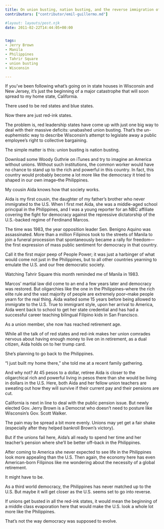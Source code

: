 ```yaml
---
title: On union busting, nation busting, and the reverse immigration of retirees
contributors: ["contributor/emil-guillermo.md"]

#layout: layouts/post.njk
date: 2011-02-22T14:44:05+00:00


tags:
- Jerry Brown
- Manila
- Philippines
- Tahrir Square
- union busting
- Wisconsin

---
```


If you’ve been following what’s going on in state houses in Wisconsin and New Jersey, it’s just the beginning of a major catastrophe that will soon spread to my home state, California.  

There used to be red states and blue states.  

Now there are just red-ink states. 

The problem is, red leadership states have come up with just one big way to deal with their massive deficits: unabashed union busting. That’s the un-euphemistic way to describe Wisconsin’s attempt to legislate away a public employee’s right to collective bargaining.

The simple matter is this: union busting is nation busting.

Download some Woody Guthrie on iTunes and try to imagine an America without unions. Without such institutions, the common worker would have no chance to stand up to the rich and powerful in this country. In fact, this country would probably become a lot more like the democracy it tried to shaped in our own image–the Philippines.

My cousin Aida knows how that society works.

Aida is my first cousin, the daughter of my father’s brother who never immigrated to the U.S. When I first met Aida, she was a middle-aged school principal in the Philippines, and I was a young reporter for an NBC affiliate covering the fight for democracy against the repressive dictatorship of the U.S.-backed regime of Ferdinand Marcos.  

The time was 1983, the year opposition leader Sen. Benigno Aquino was assassinated. More than a million Filipinos took to the streets of Manila to join a funeral procession that spontaneously became a rally for freedom—the first expression of mass public sentiment for democracy in that country. 

Call it the first major peep of People Power; it was just a harbinger of what would come not just in the Philippines, but to all other countries yearning to emulate the U.S. and our free democratic society.

Watching Tahrir Square this month reminded me of Manila in 1983.  

Marcos’ martial law did come to an end a few years later and democracy was restored. But oligarchies like the one in the Philippines–where the rich elite rule and the vast majority of people are extremely poor–make people yearn for the real thing. Aida waited some 15 years before being allowed to immigrate to the U.S. True to immigrant style, upon her arrival to America, Aida went back to school to get her state credential and has had a successful career teaching bilingual Filipino kids in San Francisco.

As a union member, she now has reached retirement age.  

While all the talk of of red states and red-ink makes her union comrades nervous about having enough money to live on in retirement, as a dual citizen, Aida holds on to her trump card.

She’s planning to go back to the Philippines.  

“I just built my home there,” she told me at a recent family gathering.

And why not? At 45 pesos to a dollar, retiree Aida is closer to the oligarchical rich and powerful living in pesos there than she would be living in dollars in the U.S. Here, both Aida and her fellow union teachers are sweating out how they will survive if their current pay and their pensions are cut.

California is next in line to deal with the public pension issue. But newly elected Gov. Jerry Brown is a Democrat who doesn’t need to posture like Wisconsin’s Gov. Scott Walker. 

The pain may be spread a bit more evenly.  Unions may yet get a fair shake (especially after they helped bankroll Brown’s victory).

But if the unions fail here, Aida’s all ready to spend her time and her teacher’s pension where she’ll be better off–back in the Philippines.

After coming to America she never expected to see life in the Philippines look more appealing than the U.S. Then again, the economy here has even American-born Filipinos like me wondering about the necessity of a global retirement.

It might have to be.

As a third world democracy, the Philippines has never matched up to the U.S. But maybe it will get closer as the U.S. seems set to go into reverse.

If unions get busted in all the red-ink states, it would mean the beginning of a middle class evaporation here that would make the U.S. look a whole lot more like the Philippines.  

That’s not the way democracy was supposed to evolve.
